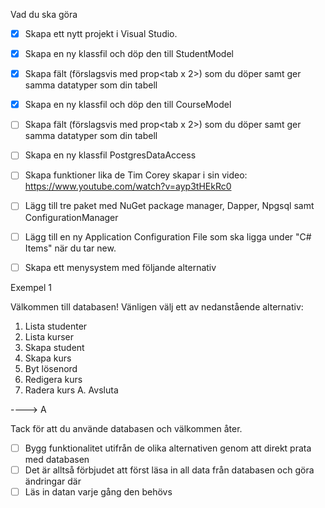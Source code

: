 ﻿
Vad du ska göra

- [x] Skapa ett nytt projekt i Visual Studio.

- [x] Skapa en ny klassfil och döp den till StudentModel

- [x] Skapa fält (förslagsvis med prop<tab x 2>) som du döper samt ger samma datatyper som din tabell

- [x] Skapa en ny klassfil och döp den till CourseModel

- [ ] Skapa fält (förslagsvis med prop<tab x 2>) som du döper samt ger samma datatyper som din tabell

- [ ] Skapa en ny klassfil PostgresDataAccess

- [ ] Skapa funktioner lika de Tim Corey skapar i sin video: https://www.youtube.com/watch?v=ayp3tHEkRc0

- [ ] Lägg till tre paket med NuGet package manager, Dapper, Npgsql samt ConfigurationManager

- [ ] Lägg till en ny Application Configuration File som ska ligga under "C# Items" när du tar new.

- [ ] Skapa ett menysystem med följande alternativ

Exempel 1

Välkommen till databasen! Vänligen välj ett av nedanstående alternativ:
1. Lista studenter
2. Lista kurser
3. Skapa student
4. Skapa kurs
5. Byt lösenord
6. Redigera kurs
7. Radera kurs
A. Avsluta

----> A

Tack för att du använde databasen och välkommen åter.
- [ ] Bygg funktionalitet utifrån de olika alternativen genom att direkt prata med databasen
- [ ] Det är alltså förbjudet att först läsa in all data från databasen och göra ändringar där
- [ ] Läs in datan varje gång den behövs